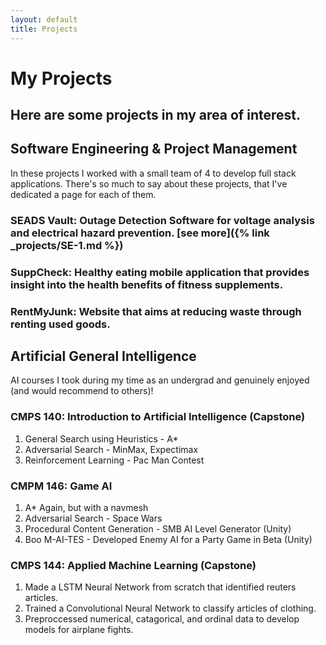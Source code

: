 ```yaml
---
layout: default
title: Projects
---
```

# My Projects

## Here are some projects in my area of interest.

## Software Engineering & Project Management
In these projects I worked with a small team of 4 to develop full stack applications.
There's so much to say about these projects, that I've dedicated a page for each of them.

### SEADS Vault: Outage Detection Software for voltage analysis and electrical hazard prevention. [see more]({% link _projects/SE-1.md %})

### SuppCheck: Healthy eating mobile application that provides insight into the health benefits of fitness supplements.

### RentMyJunk: Website that aims at reducing waste through renting used goods.

## Artificial General Intelligence
AI courses I took during my time as an undergrad and genuinely enjoyed (and would recommend to others)!
### CMPS 140: Introduction to Artificial Intelligence (Capstone)
1. General Search using Heuristics - A*
2. Adversarial Search - MinMax, Expectimax
3. Reinforcement Learning - Pac Man Contest

### CMPM 146: Game AI 
1. A* Again, but with a navmesh
2. Adversarial Search - Space Wars 
3. Procedural Content Generation - SMB AI Level Generator (Unity)
4. Boo M-AI-TES - Developed Enemy AI for a Party Game in Beta (Unity)

### CMPS 144: Applied Machine Learning (Capstone)
1. Made a LSTM Neural Network from scratch that identified reuters articles.
2. Trained a Convolutional Neural Network to classify articles of clothing.
3. Preproccessed numerical, catagorical, and ordinal data to develop models for airplane fights.

<!-- This is pretty much a short and sweet sitemap that is used for collection naming. Will change in the future. -->


